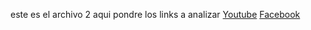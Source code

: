 este es el archivo 2
aqui pondre los links a analizar 
[Youtube](https://www.youtube.com/watch?v=_Kqtj14rxes)
[Facebook](https://www.facebook.com/roxysolano)     